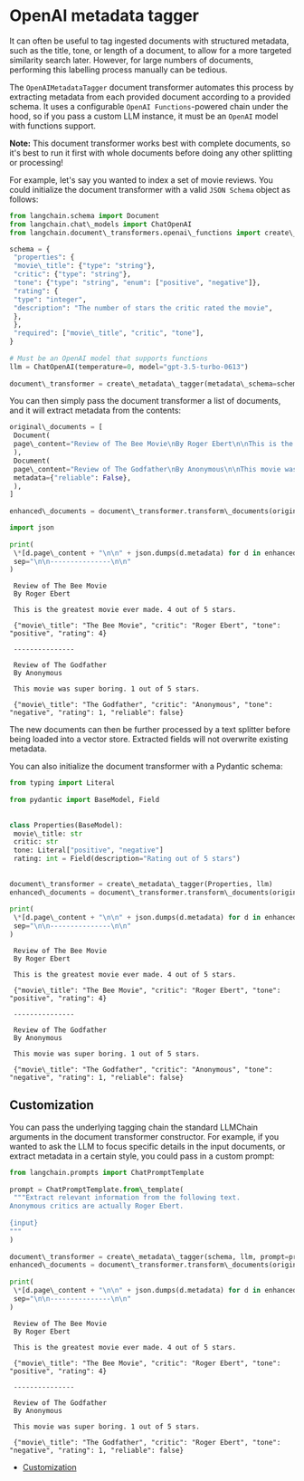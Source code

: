 # OpenAI metadata tagger

It can often be useful to tag ingested documents with structured metadata, such as the title, tone, or length of a document, to allow for a more targeted similarity search later. However, for large numbers of documents, performing this labelling process manually can be tedious.

The `OpenAIMetadataTagger` document transformer automates this process by extracting metadata from each provided document according to a provided schema. It uses a configurable `OpenAI Functions`-powered chain under the hood, so if you pass a custom LLM instance, it must be an `OpenAI` model with functions support.

**Note:** This document transformer works best with complete documents, so it's best to run it first with whole documents before doing any other splitting or processing!

For example, let's say you wanted to index a set of movie reviews. You could initialize the document transformer with a valid `JSON Schema` object as follows:

```python
from langchain.schema import Document  
from langchain.chat\_models import ChatOpenAI  
from langchain.document\_transformers.openai\_functions import create\_metadata\_tagger  

```

```python
schema = {  
 "properties": {  
 "movie\_title": {"type": "string"},  
 "critic": {"type": "string"},  
 "tone": {"type": "string", "enum": ["positive", "negative"]},  
 "rating": {  
 "type": "integer",  
 "description": "The number of stars the critic rated the movie",  
 },  
 },  
 "required": ["movie\_title", "critic", "tone"],  
}  
  
# Must be an OpenAI model that supports functions  
llm = ChatOpenAI(temperature=0, model="gpt-3.5-turbo-0613")  
  
document\_transformer = create\_metadata\_tagger(metadata\_schema=schema, llm=llm)  

```

You can then simply pass the document transformer a list of documents, and it will extract metadata from the contents:

```python
original\_documents = [  
 Document(  
 page\_content="Review of The Bee Movie\nBy Roger Ebert\n\nThis is the greatest movie ever made. 4 out of 5 stars."  
 ),  
 Document(  
 page\_content="Review of The Godfather\nBy Anonymous\n\nThis movie was super boring. 1 out of 5 stars.",  
 metadata={"reliable": False},  
 ),  
]  
  
enhanced\_documents = document\_transformer.transform\_documents(original\_documents)  

```

```python
import json  
  
print(  
 \*[d.page\_content + "\n\n" + json.dumps(d.metadata) for d in enhanced\_documents],  
 sep="\n\n---------------\n\n"  
)  

```

```text
 Review of The Bee Movie  
 By Roger Ebert  
   
 This is the greatest movie ever made. 4 out of 5 stars.  
   
 {"movie\_title": "The Bee Movie", "critic": "Roger Ebert", "tone": "positive", "rating": 4}  
   
 ---------------  
   
 Review of The Godfather  
 By Anonymous  
   
 This movie was super boring. 1 out of 5 stars.  
   
 {"movie\_title": "The Godfather", "critic": "Anonymous", "tone": "negative", "rating": 1, "reliable": false}  

```

The new documents can then be further processed by a text splitter before being loaded into a vector store. Extracted fields will not overwrite existing metadata.

You can also initialize the document transformer with a Pydantic schema:

```python
from typing import Literal  
  
from pydantic import BaseModel, Field  
  
  
class Properties(BaseModel):  
 movie\_title: str  
 critic: str  
 tone: Literal["positive", "negative"]  
 rating: int = Field(description="Rating out of 5 stars")  
  
  
document\_transformer = create\_metadata\_tagger(Properties, llm)  
enhanced\_documents = document\_transformer.transform\_documents(original\_documents)  
  
print(  
 \*[d.page\_content + "\n\n" + json.dumps(d.metadata) for d in enhanced\_documents],  
 sep="\n\n---------------\n\n"  
)  

```

```text
 Review of The Bee Movie  
 By Roger Ebert  
   
 This is the greatest movie ever made. 4 out of 5 stars.  
   
 {"movie\_title": "The Bee Movie", "critic": "Roger Ebert", "tone": "positive", "rating": 4}  
   
 ---------------  
   
 Review of The Godfather  
 By Anonymous  
   
 This movie was super boring. 1 out of 5 stars.  
   
 {"movie\_title": "The Godfather", "critic": "Anonymous", "tone": "negative", "rating": 1, "reliable": false}  

```

## Customization[​](#customization "Direct link to Customization")

You can pass the underlying tagging chain the standard LLMChain arguments in the document transformer constructor. For example, if you wanted to ask the LLM to focus specific details in the input documents, or extract metadata in a certain style, you could pass in a custom prompt:

```python
from langchain.prompts import ChatPromptTemplate  
  
prompt = ChatPromptTemplate.from\_template(  
 """Extract relevant information from the following text.  
Anonymous critics are actually Roger Ebert.  
  
{input}  
"""  
)  
  
document\_transformer = create\_metadata\_tagger(schema, llm, prompt=prompt)  
enhanced\_documents = document\_transformer.transform\_documents(original\_documents)  
  
print(  
 \*[d.page\_content + "\n\n" + json.dumps(d.metadata) for d in enhanced\_documents],  
 sep="\n\n---------------\n\n"  
)  

```

```text
 Review of The Bee Movie  
 By Roger Ebert  
   
 This is the greatest movie ever made. 4 out of 5 stars.  
   
 {"movie\_title": "The Bee Movie", "critic": "Roger Ebert", "tone": "positive", "rating": 4}  
   
 ---------------  
   
 Review of The Godfather  
 By Anonymous  
   
 This movie was super boring. 1 out of 5 stars.  
   
 {"movie\_title": "The Godfather", "critic": "Roger Ebert", "tone": "negative", "rating": 1, "reliable": false}  

```

- [Customization](#customization)
